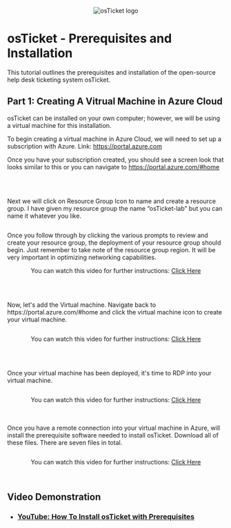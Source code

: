 <p align="center">
<img src="https://d1ka0itfguscri.cloudfront.net/r5Jl/2023/04/13/00/48/c0fIcJVa79u/preview.jpg" alt="osTicket logo"/>
</p>

<h1>osTicket - Prerequisites and Installation</h1>
This tutorial outlines the prerequisites and installation of the open-source help desk ticketing system osTicket. 

<h2>Part 1: Creating A Vitrual Machine in Azure Cloud</h2>
osTicket can be installed on your own computer; however, we will be using a virtual machine for this installation.

To begin creating a virtual machine in Azure Cloud, we will need to set up a subscription with Azure. 
Link:   https://portal.azure.com

Once you have your subscription created, you should see a screen look that looks similar to this or  you can navigate to  https://portal.azure.com/#home
<p align = center>
<img src="https://d1ka0itfguscri.cloudfront.net/r5Jl/2023/04/13/03/00/c0fIecVasXR/preview.jpg" alt=""/>
</p>
<br>
<br>
Next we will click on Resource Group Icon to name and create a resource group. I have given my resource group the name “osTicket-lab” but you can name it whatever you like.
<p align = center>
<img src="https://d1ka0itfguscri.cloudfront.net/r5Jl/2023/04/13/03/03/c0fIeeVaslr/preview.jpg" alt=""/>
</p>

Once you follow through by clicking the various prompts to review and create your resource group, the deployment of your resource group should begin. Just remember to take note of the resource group region. It will be very important in optimizing networking capabilities. <br>
<p align = center>
  You can watch this video for further instructions: <a href="https://youtu.be/3EPa4qw4P1k?t=55">Click Here</a>
</p>
<p align = center>
<img src="#" alt=""/>
</p>
<br>
<br>
Now, let's add the Virtual machine.
Navigate back to  https://portal.azure.com/#home and click the virtual machine icon to create your virtual machine.

<p align = center>
<img src="https://d1ka0itfguscri.cloudfront.net/r5Jl/2023/04/13/02/44/c0fInEVasQR/preview.jpg" alt=""/>
<p align = center>You can watch this video for further instructions: <a href ="https://youtu.be/3EPa4qw4P1k?t=55">Click Here</a>

  </p>
</p>
 
<br>
<br>

Once your virtual machine has been deployed, it's time to RDP into your virtual machine.
<p align = center>
<img src="https://d1ka0itfguscri.cloudfront.net/r5Jl/2023/04/13/02/21/c0fInrVas1S/preview.jpg" alt=""/>
  <p align = center>
  You can watch this video for further instructions: <a href="https://youtu.be/3EPa4qw4P1k?t=238">Click Here</a>
</p>
</p>

<br>
<br>
Once you have a remote connection into your virtual machine in Azure, will install the prerequisite software needed to install osTicket. Download all of these files. There are seven files in total.

<p align = center>
<img src="https://d1ka0itfguscri.cloudfront.net/r5Jl/2023/04/13/03/21/c0fIerVas2m/preview.jpg" alt=""/>
  <p align = center>
  You can watch this video for further instructions: <a href="https://youtu.be/3EPa4qw4P1k?t=344">Click Here</a>
</p>
</p>



<br />



<h2>Video Demonstration</h2>

- ### [YouTube: How To Install osTicket with Prerequisites](https://youtu.be/3EPa4qw4P1k)

<br />
